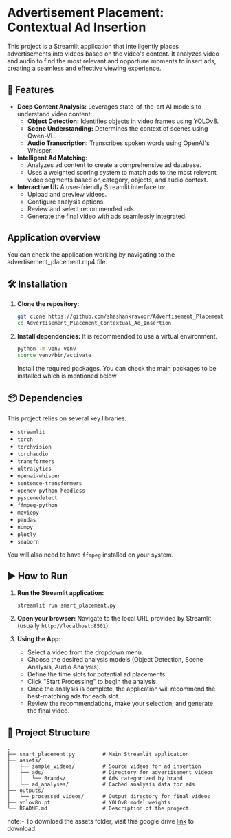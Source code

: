 # Advertisement Placement: Contextual Ad Insertion

This project is a Streamlit application that intelligently places advertisements into videos based on the video's content. It analyzes video and audio to find the most relevant and opportune moments to insert ads, creating a seamless and effective viewing experience.

## 🚀 Features

*   **Deep Content Analysis:** Leverages state-of-the-art AI models to understand video content:
    *   **Object Detection:** Identifies objects in video frames using YOLOv8.
    *   **Scene Understanding:** Determines the context of scenes using Qwen-VL.
    *   **Audio Transcription:** Transcribes spoken words using OpenAI's Whisper.
*   **Intelligent Ad Matching:**
    *   Analyzes ad content to create a comprehensive ad database.
    *   Uses a weighted scoring system to match ads to the most relevant video segments based on category, objects, and audio context.
*   **Interactive UI:** A user-friendly Streamlit interface to:
    *   Upload and preview videos.
    *   Configure analysis options.
    *   Review and select recommended ads.
    *   Generate the final video with ads seamlessly integrated.

## Application overview
You can check the application working by navigating to the advertisement_placement.mp4 file.


## 🛠️ Installation

1.  **Clone the repository:**
    ```bash
    git clone https://github.com/shashankravoor/Advertisement_Placement_Contextual_Ad_Insertion.git
    cd Advertisement_Placement_Contextual_Ad_Insertion
    ```

2.  **Install dependencies:**
    It is recommended to use a virtual environment.
    ```bash
    python -m venv venv
    source venv/bin/activate
    ```
    Install the required packages. You can check the main packages to be installed which is mentioned below

## 📦 Dependencies

This project relies on several key libraries:

*   `streamlit`
*   `torch`
*   `torchvision`
*   `torchaudio`
*   `transformers`
*   `ultralytics`
*   `openai-whisper`
*   `sentence-transformers`
*   `opencv-python-headless`
*   `pyscenedetect`
*   `ffmpeg-python`
*   `moviepy`
*   `pandas`
*   `numpy`
*   `plotly`
*   `seaborn`

You will also need to have `ffmpeg` installed on your system.

## ▶️ How to Run

1.  **Run the Streamlit application:**
    ```bash
    streamlit run smart_placement.py
    ```

2.  **Open your browser:**
    Navigate to the local URL provided by Streamlit (usually `http://localhost:8501`).

3.  **Using the App:**
    *   Select a video from the dropdown menu.
    *   Choose the desired analysis models (Object Detection, Scene Analysis, Audio Analysis).
    *   Define the time slots for potential ad placements.
    *   Click "Start Processing" to begin the analysis.
    *   Once the analysis is complete, the application will recommend the best-matching ads for each slot.
    *   Review the recommendations, make your selection, and generate the final video.

## 📁 Project Structure

```
.
├── smart_placement.py         # Main Streamlit application
├── assets/
│   ├── sample_videos/         # Source videos for ad insertion
│   ├── ads/                   # Directory for advertisement videos
│   │   └── Brands/            # Ads categorized by brand
│   └── ad_analyses/           # Cached analysis data for ads
├── outputs/
│   └── processed_videos/      # Output directory for final videos
├── yolov8n.pt                 # YOLOv8 model weights
└── README.md                  # Description of the project.
```
note:- To download the assets folder, visit this google drive [link](https://drive.google.com/file/d/1NLYcJELq6Jm5ESKuoyOQGPPR_KqY5t4J/view?usp=sharing) to download. 
